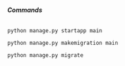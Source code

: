 ###### **Commands**

`python manage.py startapp main`

`python manage.py makemigration main`

`python manage.py migrate`